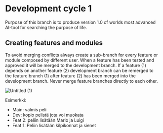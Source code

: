 # Development cycle 1
Purpose of this branch is to produce version 1.0 of worlds most advanced AI-tool for searching the purpose of life.

## Creating features and modules
To avoid merging conflicts always create a sub-branch for every feature or module composed by different user. When a feature has been tested and approved it will be merged to the development branch. If a feature (1) depends on another feature (2) development branch can be remerged to the feature branch (1) after feature (2) has been merged into the development branch. Never merge feature branches directly to each other.

![Untitled (1)](https://github.com/annikul/haarat/assets/122267866/07a1727a-0808-4894-bd64-b76f6d99a033)

Esimerkki:
- Main: valmis peli
- Dev: kopio pelistä jota voi muokata
- Feat 2: peliin lisätään Mario ja Luigi
- Feat 1: Peliin lisätään kilpikonnat ja sienet

